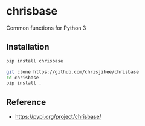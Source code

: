 # chrisbase

Common functions for Python 3

## Installation

```bash
pip install chrisbase
```

```bash
git clone https://github.com/chrisjihee/chrisbase
cd chrisbase
pip install .
```

## Reference

- https://pypi.org/project/chrisbase/
